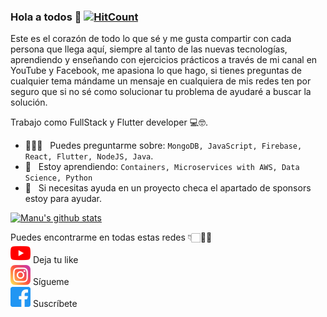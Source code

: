 ### Hola a todos 👋 [![HitCount](https://komarev.com/ghpvc/?username=manudevcode&label=hits&color=60dae2&style=flat)](https://github.com/manudevcode)


Este es el corazón de todo lo que sé y me gusta compartir con cada persona que llega aquí, siempre al tanto de las nuevas tecnologías, aprendiendo y enseñando con ejercicios prácticos a través de mi canal en YouTube y Facebook, me apasiona lo que hago, si tienes preguntas de cualquier tema mándame un mensaje en cualquiera de mis redes ten por seguro que si no sé como solucionar tu problema de ayudaré a buscar la solución.  

Trabajo como FullStack y Flutter developer 💻🤓.

- 👨🏽‍💻 &nbsp; Puedes preguntarme sobre: `MongoDB, JavaScript, Firebase, React, Flutter, NodeJS, Java`.
- 📖 &nbsp; Estoy aprendiendo: `Containers, Microservices with AWS, Data Science, Python`
- 🤝 &nbsp; Si necesitas ayuda en un proyecto checa el apartado de sponsors estoy para ayudar.

[![Manu's github stats](https://github-readme-stats.vercel.app/api?username=manudevcode&count_private=true&theme=buefy&show_icons=true)](https://github.com/manudevcode)
</br>

Puedes encontrarme en todas estas redes 👇🏻👌🏻
<br/> [![YouTube](https://raw.githubusercontent.com/manudevcode/manudevcode/master/youtube.png)](https://www.youtube.com/c/ManuCodes) Deja tu like
<br/> [![Instagram](https://raw.githubusercontent.com/manudevcode/manudevcode/master/instagram.png)](https://www.instagram.com/manu.codes/) Sígueme
<br/> [![Facebook](https://raw.githubusercontent.com/manudevcode/manudevcode/master/facebook.png)](https://www.facebook.com/manucodes/) Suscríbete
